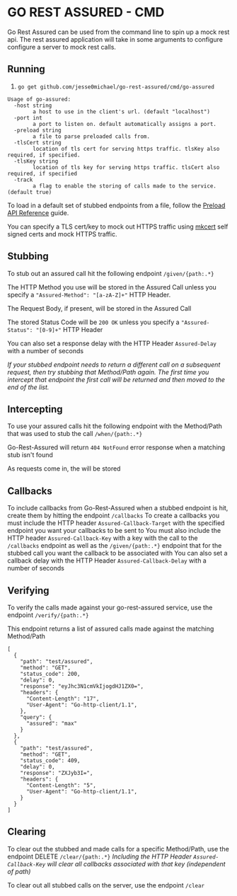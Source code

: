 # GO REST ASSURED - CMD

Go Rest Assured can be used from the command line to spin up a mock rest api. The rest assured application will take in some arguments to configure configure a server to mock rest calls.

## Running

1. `go get github.com/jesse0michael/go-rest-assured/cmd/go-assured`

```
Usage of go-assured:
  -host string
        a host to use in the client's url. (default "localhost")
  -port int
        a port to listen on. default automatically assigns a port.
  -preload string
        a file to parse preloaded calls from.
  -tlsCert string
        location of tls cert for serving https traffic. tlsKey also required, if specified.
  -tlsKey string
        location of tls key for serving https traffic. tlsCert also required, if specified
  -track
        a flag to enable the storing of calls made to the service. (default true)
```

To load in a default set of stubbed endpoints from a file, follow the [Preload API Reference](preload_reference.md) guide.

You can specify a TLS cert/key to mock out HTTPS traffic using [mkcert](https://github.com/FiloSottile/mkcert) self signed certs and mock HTTPS traffic.

## Stubbing

To stub out an assured call hit the following endpoint
`/given/{path:.*}`

The HTTP Method you use will be stored in the Assured Call unless you specify a `"Assured-Method": "[a-zA-Z]+"` HTTP Header.

The Request Body, if present, will be stored in the Assured Call

The stored Status Code will be `200 OK` unless you specify a `"Assured-Status": "[0-9]+"` HTTP Header

You can also set a response delay with the HTTP Header `Assured-Delay` with a number of seconds


_If your stubbed endpoint needs to return a different call on a subsequent request, then try stubbing that Method/Path again. The first time you intercept that endpoint the first call will be returned and then moved to the end of the list._

## Intercepting

To use your assured calls hit the following endpoint with the Method/Path that was used to stub the call `/when/{path:.*}`

Go-Rest-Assured will return `404 NotFound` error response when a matching stub isn't found

As requests come in, the will be stored

## Callbacks

To include callbacks from Go-Rest-Assured when a stubbed endpoint is hit, create them by hitting the endpoint `/callbacks`
To create a callbacks you must include the HTTP header `Assured-Callback-Target` with the specified endpoint you want your callbacks to be sent to
You must also include the HTTP header `Assured-Callback-Key` with a key with the call to the `/callbacks` endpoint as well as the `/given/{path:.*}` endpoint that for the stubbed call you want the callback to be associated with
You can also set a callback delay with the HTTP Header `Assured-Callback-Delay` with a number of seconds

## Verifying

To verify the calls made against your go-rest-assured service, use the endpoint `/verify/{path:.*}`

This endpoint returns a list of assured calls made against the matching Method/Path

```
[
  {
    "path": "test/assured",
    "method": "GET",
    "status_code": 200,
    "delay": 0,
    "response": "eyJhc3N1cmVkIjogdHJ1ZX0=",
    "headers": {
      "Content-Length": "17",
      "User-Agent": "Go-http-client/1.1",
    },
    "query": {
      "assured": "max"
    }
  },
  {
    "path": "test/assured",
    "method": "GET",
    "status_code": 409,
    "delay": 0,
    "response": "ZXJyb3I=",
    "headers": {
      "Content-Length": "5",
      "User-Agent": "Go-http-client/1.1",
    }
  }
]

```

## Clearing

To clear out the stubbed and made calls for a specific Method/Path, use the endpoint DELETE `/clear/{path:.*}`
_Including the HTTP Header `Assured-Callback-Key` will clear all callbacks associated with that key (independent of path)_

To clear out all stubbed calls on the server, use the endpoint `/clear`
